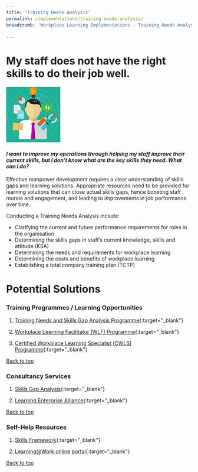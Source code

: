 ```yaml
---
title: 'Training Needs Analysis'
permalink: /implementations/training-needs-analysis/
breadcrumb: 'Workplace Learning Implementations - Training Needs Analysis'

---
```





# **My staff does not have the right skills to do their job well.**

<div class="col is-half-desktop is-half-tablet">
			<a href="/implementations/training-needs-analysis"><img src="/images/tna.jpg" alt="tna"></a>
		</div>
		
#### *I want to improve my operations through helping my staff improve their current skills, but I don’t know what are the key skills they need. What can I do?* 

Effective manpower development requires a clear understanding of skills gaps and learning solutions. 
Appropriate resources need to be provided for learning solutions that can close actual skills gaps, hence boosting staff morale and engagement, and leading to improvements in job performance over time. 

Conducting a Training Needs Analysis include:

- Clarifying the current and future performance requirements for roles in the organisation
- Determining the skills gaps in staff’s current knowledge, skills and attitude (KSA)
- Determining  the needs and requirements for workplace learning
- Determining the costs and benefits of workplace learning
- Establishing a total company training plan (TCTP)




# **Potential Solutions**

### Training Programmes / Learning Opportunities
1. [Training Needs and Skills Gap Analysis Programme](https://www.nyp.edu.sg/lifelong-learning/national-centre-of-excellence-for-workplace-learning-nace/courses-training.html){:target="_blank"}

2. [Workplace Learning Facilitator (WLF) Programme](https://www.ial.edu.sg/learn-at-ial/ial-programmes/certificate/workplace-trainer-programme.html){:target="_blank"}

3. [Certified Workplace Learning Specialist (CWLS) Programme](https://www.ial.edu.sg/learn-at-ial/ial-programmes/certificate/certified-workplace-learning-specialist-cwls.html){:target="_blank"}

[Back to top](#top)



### Consultancy Services
1. [Skills Gap Analysis](https://www.nyp.edu.sg/lifelong-learning/national-centre-of-excellence-for-workplace-learning-nace/services.html){:target="_blank"}

2. [Learning Enterprise Alliance](https://www.ial.edu.sg/start-enterprise-transformation/learning-enterprise-alliance.html){:target="_blank"}

[Back to top](#top)



### Self-Help Resources
1. [Skills Framework](https://www.skillsfuture.sg/skills-framework){:target="_blank"}

2. [Learning@Work online portal](https://learningatwork.ial.edu.sg/){:target="_blank"}

[Back to top](#top)
